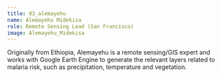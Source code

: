 ```yaml
---
title: 03_alemayehu
name: Alemayehu Midekisa
role: Remote Sensing Lead (San Francisco)
image: Alemayehu_Midekisa
---
```


Originally from Ethiopia, Alemayehu is a remote sensing/GIS expert and works with Google Earth Engine to generate the relevant layers related to malaria risk, such as precipitation, temperature and vegetation.